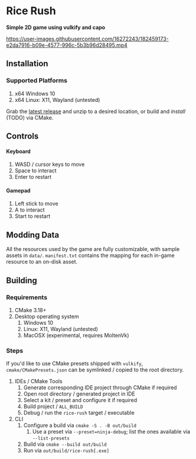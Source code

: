 # Rice Rush

**Simple 2D game using vulkify and capo**


https://user-images.githubusercontent.com/16272243/182459173-e2da7916-b09e-4577-996c-5b3b96d28495.mp4


## Installation

### Supported Platforms

1. x64 Windows 10
1. x64 Linux: X11, Wayland (untested)

Grab the [latest release](https://github.com/karnkaul/rice-rush/releases) and unzip to a desired location, or build and _install_ (TODO) via CMake.

## Controls

#### Keyboard

1. WASD / cursor keys to move
1. Space to interact
1. Enter to restart

#### Gamepad

1. Left stick to move
1. A to interact
1. Start to restart

## Modding Data

All the resources used by the game are fully customizable, with sample assets in `data/`. `manifest.txt` contains the mapping for each in-game resource to an on-disk asset.

## Building

### Requirements

1. CMake 3.18+
1. Desktop operating system
    1. Windows 10
    1. Linux: X11, Wayland (untested)
    1. MacOSX (experimental, requires MoltenVk)

### Steps

If you'd like to use CMake presets shipped with `vulkify`, `cmake/CMakePresets.json` can be symlinked / copied to the root directory.

1. IDEs / CMake Tools
    1. Generate corresponding IDE project through CMake if required
    1. Open root directory / generated project in IDE
    1. Select a kit / preset and configure it if required
    1. Build project / `ALL_BUILD`
    1. Debug / run the `rice-rush` target / executable
1. CLI
    1. Configure a build via `cmake -S . -B out/build`
        1. Use a preset via `--preset=ninja-debug`; list the ones available via `--list-presets`
    1. Build via `cmake --build out/build`
    1. Run via `out/build/rice-rush[.exe]`
